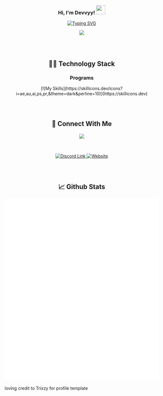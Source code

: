 <h3 align="center">
  Hi, I'm Devvyy!
  <img href="https://discord.com/users/992171799536218142" src="https://cdn.discordapp.com/emojis/732718140949266453.gif?quality=lossless" width="30" height="30">
</h3>


<div align="center">

<!--- https://readme-typing-svg.herokuapp.com --->
[![Typing SVG](https://readme-typing-svg.herokuapp.com?font=Fira+Code&pause=1000&color=F7722E&center=true&vCenter=true&width=435&lines=Cyber+security+student;Software+designer;Discord+developer)](https://git.io/typing-svg)
 
![](https://komarev.com/ghpvc/?username=Devvyyxyz)
 
</div>

<br></br>

<h2 align="center">
  👨‍💻 Technology Stack
</h2>


<!-- https://github.com/tandpfun/skill-icons -->
<div align="center">
  <h3>Programs</h3>
    [![My Skills](https://skillicons.dev/icons?i=ae,au,ai,ps,pr,&theme=dark&perline=10)](https://skillicons.dev)

</div>

<br></br>

<h2 align="center">
  🔗 Connect With Me
</h2> 

<div align="center">
  <picture>
    <img align="center" src="https://lanyard-profile-readme.vercel.app/api/664171400193638401?theme=dark&animated=true&hideDiscrim=false&idleMessage=Probably%20doing%20something%20else..." onclick="return false;">
  </picture> 
</div>
<br></br>
<p align="center">
  <a href="https://devvyy.xyz">
    <img alt="Discord Link" title="Discord Link" target="_blank" src="https://custom-icon-badges.herokuapp.com/badge/-devvyy.xyz-6088d2?style=for-the-badge&logoColor=white&logo=website"/>
  </a>
   <a href="https://discord.gg/z2tHq8Rav4">
    <img alt="Website" title="Website Link" target="_blank" src="https://custom-icon-badges.herokuapp.com/badge/-My%20Discord-2962FF?style=for-the-badge&logoColor=white&logo=discord-link"/>
  </a>
</p>

<br></br>

<h2 align="center">
  📈 Github Stats
</h2>

<!-- https://github.com/jstrieb/github-stats -->
<div align="center">
  
![](https://github.com/Devvyyxyz/github-stats/blob/master/generated/overview.svg#gh-dark-mode-only)
![](https://github.com/Devvyyxyz/github-stats/blob/master/generated/languages.svg#gh-dark-mode-only)

</div>
loving credit to Trixzy for profile template 
